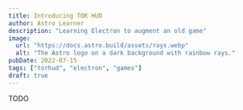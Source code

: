 ```yaml
---
title: Introducing TOR HUD
author: Astro Learner
description: "Learning Electron to augment an old game"
image:
  url: "https://docs.astro.build/assets/rays.webp"
  alt: "The Astro logo on a dark background with rainbow rays."
pubDate: 2022-07-15
tags: ["torhud", "electron", "games"]
draft: true
---
```


TODO
